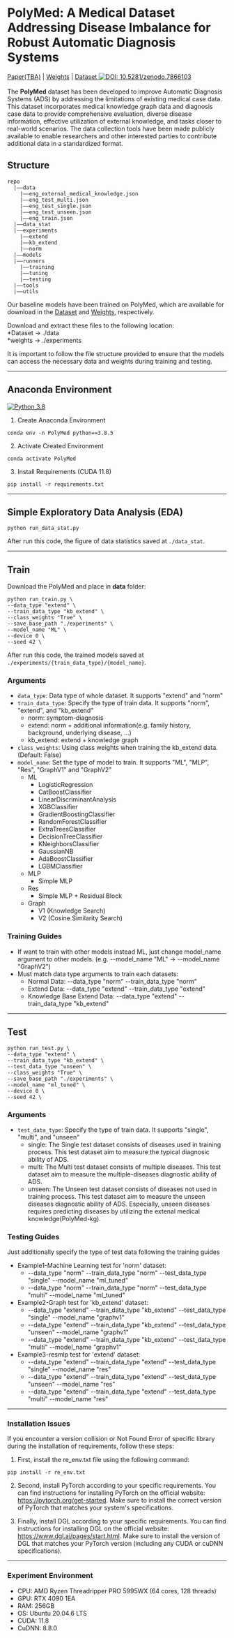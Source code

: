# PolyMed: A Medical Dataset Addressing Disease Imbalance for Robust Automatic Diagnosis Systems
[Paper(TBA)]() | [Weights](https://drive.google.com/drive/folders/15w-i46TBs9T7QB78onARuEgnlxxC3JGS?usp=sharing) | [Dataset ![DOI: 10.5281/zenodo.7866103](https://zenodo.org/badge/DOI/10.5281/zenodo.7866103.svg)](https://doi.org/10.5281/zenodo.7866103)
<br>
<br>
The **PolyMed** dataset has been developed to improve Automatic Diagnosis Systems (ADS) by addressing the limitations of existing medical case data. This dataset incorporates medical knowledge graph data and diagnosis case data to provide comprehensive evaluation, diverse disease information, effective utilization of external knowledge, and tasks closer to real-world scenarios. The data collection tools have been made publicly available to enable researchers and other interested parties to contribute additional data in a standardized format. 
## Structure
```
repo
  |——data
    |——eng_external_medical_knowledge.json
    |——eng_test_multi.json
    |——eng_test_single.json
    |——eng_test_unseen.json
    |——eng_train.json
  |——data_stat
  |——experiments
    |——extend
    |——kb_extend
    |——norm
  |——models
  |——runners
    |——training
    |——tuning
    |——testing
  |——tools
  |——utils
```

Our baseline models have been trained on PolyMed, which are available for download in the [Dataset](https://doi.org/10.5281/zenodo.7866103) and [Weights](https://drive.google.com/drive/folders/15w-i46TBs9T7QB78onARuEgnlxxC3JGS?usp=sharing), respectively.

Download and extract these files to the following location:<br>
 *Dataset -> ./data<br>
 *weights -> ./experiments<br>

It is important to follow the file structure provided to ensure that the models can access the necessary data and weights during training and testing.
***
## Anaconda Environment
[![Python 3.8](https://img.shields.io/badge/python-3.8-blue.svg)](https://www.python.org/downloads/release/python-3812/)

1. Create Anaconda Environment
```shell
conda env -n PolyMed python==3.8.5
```
2. Activate Created Environment
```shell
conda activate PolyMed
```
3. Install Requirements (CUDA 11.8)
```shell
pip install -r requirements.txt
```

***
## Simple Exploratory Data Analysis (EDA)
```shell
python run_data_stat.py
```
After run this code, the figure of data statistics saved at ``./data_stat``.
***
## Train
Download the PolyMed and place in **data** folder:
```shell
python run_train.py \
--data_type "extend" \
--train_data_type "kb_extend" \
--class_weights "True" \
--save_base_path "./experiments" \
--model_name "ML" \
--device 0 \
--seed 42 \
```

After run this code, the trained models saved at ``./experiments/{train_data_type}/{model_name}``.

### Arguments
* `data_type`: Data type of whole dataset. It supports "extend" and "norm"
* `train_data_type`: Specify the type of train data. It supports "norm", "extend", and "kb_extend"
  * norm: symptom-diagnosis
  * extend: norm + additional information(e.g. family history, background, underlying disease, ...)
  * kb_extend: extend + knowledge graph 
* `class_weights`: Using class weights when training the kb_extend data. (Default: False)
* `model_name`: Set the type of model to train. It supports "ML", "MLP", "Res", "GraphV1" and "GraphV2"
  - ML
    - LogisticRegression
    - CatBoostClassifier
    - LinearDiscriminantAnalysis
    - XGBClassifier
    - GradientBoostingClassifier
    - RandomForestClassifier
    - ExtraTreesClassifier
    - DecisionTreeClassifier
    - KNeighborsClassifier
    - GaussianNB
    - AdaBoostClassifier
    - LGBMClassifier
  - MLP
    - Simple MLP
  - Res
    - Simple MLP + Residual Block
  - Graph
    - V1 (Knowledge Search)
    - V2 (Cosine Similarity Search)

### Training Guides
* If want to train with other models instead ML, just change model_name argument to other models. (e.g. --model_name "ML" → --model_name "GraphV2")
* Must match data type arguments to train each datasets:
  - Normal Data: --data_type "norm" --train_data_type "norm"
  - Extend Data: --data_type "extend" --train_data_type "extend"
  - Knowledge Base Extend Data: --data_type "extend" --train_data_type "kb_extend"
***
## Test
```shell
python run_test.py \
--data_type "extend" \
--train_data_type "kb_extend" \
--test_data_type "unseen" \
--class_weights "True" \
--save_base_path "./experiments" \
--model_name "ml_tuned" \
--device 0 \
--seed 42 \
```

### Arguments
* `test_data_type`: Specify the type of train data. It supports "single", "multi", and "unseen"
  * single: The Single test dataset consists of diseases used in training process. This test dataset aim to measure the typical diagnosic ability of ADS.
  * multi: The Multi test dataset consists of multiple diseases. This test dataset aim to measure the multiple-diseases diagnostic ability of ADS.
  * unseen: The Unseen test dataset consists of diseases not used in training process. This test dataset aim to measure the unseen diseases diagnostic ability of ADS. Especially, unseen diseases requires predicting diseases by utilizing the extenal medical knowledge(PolyMed-kg).

### Testing Guides
Just additionally specify the type of test data following the training guides<br>
- Example1-Machine Learning test for 'norm' dataset:
   * --data_type "norm" --train_data_type "norm" --test_data_type "single" --model_name "ml_tuned"
   * --data_type "norm" --train_data_type "norm" --test_data_type "multi" --model_name "ml_tuned"
- Example2-Graph test for 'kb_extend' dataset:
   * --data_type "extend" --train_data_type "kb_extend" --test_data_type "single" --model_name "graphv1"
   * --data_type "extend" --train_data_type "kb_extend" --test_data_type "unseen" --model_name "graphv1"
   * --data_type "extend" --train_data_type "kb_extend" --test_data_type "multi" --model_name "graphv1"
- Example3-resmlp test for 'extend' dataset:
   * --data_type "extend" --train_data_type "extend" --test_data_type "single" --model_name "res"
   * --data_type "extend" --train_data_type "extend" --test_data_type "unseen" --model_name "res"
   * --data_type "extend" --train_data_type "extend" --test_data_type "multi" --model_name "res"
***
### Installation Issues
If you encounter a version collision or Not Found Error of specific library during the installation of requirements, follow these steps:<br>
1. First, install the re_env.txt file using the following command:<br>
```shell
pip install -r re_env.txt
```
2. Second, install PyTorch according to your specific requirements. You can find instructions for installing PyTorch on the official website: https://pytorch.org/get-started.
Make sure to install the correct version of PyTorch that matches your system's specifications.

3. Finally, install DGL according to your specific requirements. You can find instructions for installing DGL on the official website: https://www.dgl.ai/pages/start.html.
Make sure to install the version of DGL that matches your PyTorch version (including any CUDA or cuDNN specifications).
***
### Experiment Environment
- CPU: AMD Ryzen Threadripper PRO 5995WX (64 cores, 128 threads)
- GPU: RTX 4090 1EA
- RAM: 256GB
- OS: Ubuntu 20.04.6 LTS
- CUDA: 11.8
- CuDNN: 8.8.0
